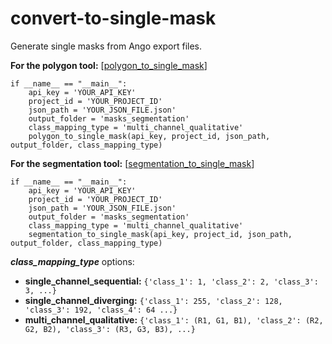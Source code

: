 # convert-to-single-mask
Generate single masks from Ango export files.

__For the polygon tool:__  [[polygon_to_single_mask](1_polygon_to_single_mask.py)]

```
if __name__ == "__main__":
    api_key = 'YOUR_API_KEY'
    project_id = 'YOUR_PROJECT_ID'
    json_path = 'YOUR_JSON_FILE.json'
    output_folder = 'masks_segmentation'
    class_mapping_type = 'multi_channel_qualitative'
    polygon_to_single_mask(api_key, project_id, json_path, output_folder, class_mapping_type)
```

__For the segmentation tool:__ [[segmentation_to_single_mask](2_segmentation_to_single_mask.py)]

```
if __name__ == "__main__":
    api_key = 'YOUR_API_KEY'
    project_id = 'YOUR_PROJECT_ID'
    json_path = 'YOUR_JSON_FILE.json'
    output_folder = 'masks_segmentation'
    class_mapping_type = 'multi_channel_qualitative'
    segmentation_to_single_mask(api_key, project_id, json_path, output_folder, class_mapping_type)
```


___class_mapping_type___ options:
- __single_channel_sequential:__  ```{'class_1': 1, 'class_2': 2, 'class_3': 3, ...}```
- __single_channel_diverging:__ ```{'class_1': 255, 'class_2': 128, 'class_3': 192, 'class_4': 64 ...}```
- __multi_channel_qualitative:__ ```{'class_1': (R1, G1, B1), 'class_2': (R2, G2, B2), 'class_3': (R3, G3, B3), ...}```
